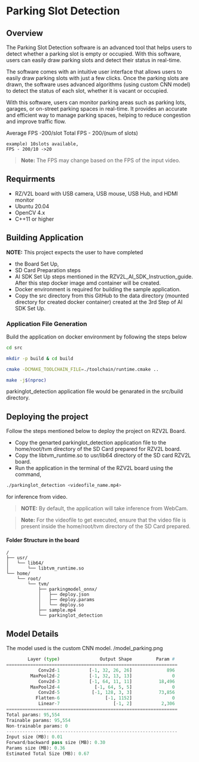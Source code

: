 # Parking Slot Detection
## Overview
The Parking Slot Detection software is an advanced tool that helps users to detect whether a parking slot is empty or occupied. 
With this software, users can easily draw parking slots and detect their status in real-time.

The software comes with an intuitive user interface that allows users to easily draw parking slots with just a few clicks. 
Once the parking slots are drawn, the software uses advanced algorithms (using custom CNN model) to detect the status of each slot, whether it is vacant or occupied.

With this software, users can monitor parking areas such as parking lots, garages, or on-street parking spaces in real-time. 
It provides an accurate and efficient way to manage parking spaces, helping to reduce congestion and improve traffic flow.


Average FPS -200/slot
Total FPS - 200/(num of slots)
```
example) 10slots available,
FPS - 200/10 ->20
```
> **Note:** The FPS may change based on the FPS of the input video.


## Requirments

- RZ/V2L board with USB camera, USB mouse, USB Hub, and HDMI monitor
- Ubuntu 20.04
- OpenCV 4.x
- C++11 or higher

## Building Application

**NOTE:** This project expects the user to have completed

* the Board Set Up,
* SD Card Preparation steps
* AI SDK Set Up steps mentioned in the RZV2L_AI_SDK_Instruction_guide. After this step docker image amd container will be created.
* Docker environment is required for building the sample application.
* Copy the src directory from this GitHub to the data directory (mounted directory for created docker container) created at the 3rd Step of AI SDK Set Up.


### Application File Generation

Build the application on docker environment by following the steps below
```sh
cd src
```
```sh
mkdir -p build & cd build
```
```sh
cmake -DCMAKE_TOOLCHAIN_FILE=./toolchain/runtime.cmake ..
```
```sh
make -j$(nproc)
```


parkinglot_detection application file would be genarated in the src/build directory.

## Deploying the project
	

Follow the steps mentioned below to deploy the project on RZV2L Board.

* Copy the genarted parkinglot_detection application file to the home/root/tvm directory of the SD Card prepared
  for RZV2L board.
* Copy the libtvm_runtime.so to usr/lib64 directory of the SD card RZV2L board.
* Run the application in the terminal of the RZV2L board using the command,

```sh
./parkinglot_detection <videofile_name.mp4>
```
for inference from video. 

>**NOTE:** By default, the application will take inference from WebCam.

>**Note:** For the videofile to get executed, ensure that the video file is present inside the home/root/tvm directory of the SD Card prepared.


#### Folder Structure in the board

```
/
├── usr/
│   └── lib64/
│       └── libtvm_runtime.so
└── home/
    └── root/
        └── tvm/
            ├── parkingmodel_onnx/
            │   ├── deploy.json
            │   ├── deploy.params
            │   └── deploy.so
            ├── sample.mp4
            └── parkinglot_detection
```

## Model Details

The model used is the custom CNN model. 
/model_parking.png
```python
        Layer (type)               Output Shape         Param #
================================================================
            Conv2d-1           [-1, 32, 26, 26]             896
         MaxPool2d-2           [-1, 32, 13, 13]               0
            Conv2d-3           [-1, 64, 11, 11]          18,496
         MaxPool2d-4             [-1, 64, 5, 5]               0
            Conv2d-5            [-1, 128, 3, 3]          73,856
           Flatten-6                 [-1, 1152]               0
            Linear-7                    [-1, 2]           2,306
================================================================
Total params: 95,554
Trainable params: 95,554
Non-trainable params: 0
----------------------------------------------------------------
Input size (MB): 0.01
Forward/backward pass size (MB): 0.30
Params size (MB): 0.36
Estimated Total Size (MB): 0.67

```








